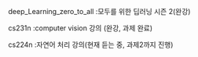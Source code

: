 deep_Learning_zero_to_all
:모두를 위한 딥러닝 시즌 2(완강)

cs231n
:computer vision 강의 (완강, 과제 완료)

cs224n
:자연어 처리 강의(현재 듣는 중, 과제2까지 진행)
